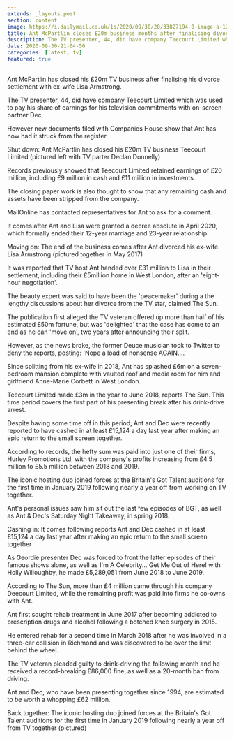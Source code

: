 ```yaml
---
extends: _layouts.post
section: content
image: https://i.dailymail.co.uk/1s/2020/09/30/20/33827194-0-image-a-120_1601494154844.jpg 
title: Ant McPartlin closes £20m business months after finalising divorce 
description: The TV presenter, 44, did have company Teecourt Limited which was used to pay his share of earnings for his television commitments with on-screen partner Dec. 
date: 2020-09-30-21-04-56 
categories: [latest, tv] 
featured: true 
--- 
```

Ant McPartlin has closed his £20m TV business after finalising his divorce settlement with ex-wife Lisa Armstrong.

The TV presenter, 44, did have company Teecourt Limited which was used to pay his share of earnings for his television commitments with on-screen partner Dec.

However new documents filed with Companies House show that Ant has now had it struck from the register.  

Shut down: Ant McPartlin has closed his £20m TV business Teecourt Limited (pictured left with TV parter Declan Donnelly)

Records previously showed that Teecourt Limited retained earnings of £20 million, including £9 million in cash and £11 million in investments.  

The closing paper work is also thought to show that any remaining cash and assets have been stripped from the company.

MailOnline has contacted representatives for Ant to ask for a comment.  

It comes after Ant and Lisa were granted a decree absolute in April 2020, which formally ended their 12-year marriage and 23-year relationship.

Moving on: The end of the business comes after Ant divorced his ex-wife Lisa Armstrong (pictured together in May 2017)

It was reported that TV host Ant handed over £31 million to Lisa in their settlement, including their £5million home in West London, after an 'eight-hour negotiation'.

The beauty expert was said to have been the 'peacemaker' during a the lengthy discussions about her divorce from the TV star, claimed The Sun. 

The publication first alleged the TV veteran offered up more than half of his estimated £50m fortune, but was 'delighted' that the case has come to an end as he can 'move on', two years after announcing their split.

However, as the news broke, the former Deuce musician took to Twitter to deny the reports, posting: 'Nope a load of nonsense AGAIN....' 

Since splitting from his ex-wife in 2018, Ant has splashed £6m on a seven-bedroom mansion complete with vaulted roof and media room for him and girlfriend Anne-Marie Corbett in West London.

Teecourt Limited made £3m in the year to June 2018, reports The Sun. This time period covers the first part of his presenting break after his drink-drive arrest. 

Despite having some time off in this period, Ant and Dec were recently reported to have cashed in at least £15,124 a day last year after making an epic return to the small screen together.

According to records, the hefty sum was paid into just one of their firms, Hurley Promotions Ltd, with the company's profits increasing from £4.5 million to £5.5 million between 2018 and 2019.  

The iconic hosting duo joined forces at the Britain's Got Talent auditions for the first time in January 2019 following nearly a year off from working on TV together. 

Ant's personal issues saw him sit out the last few episodes of BGT, as well as Ant & Dec's Saturday Night Takeaway, in spring 2018.

Cashing in: It comes following reports Ant and Dec cashed in at least £15,124 a day last year after making an epic return to the small screen together 

As Geordie presenter Dec was forced to front the latter episodes of their famous shows alone, as well as I'm A Celebrity... Get Me Out of Here! with Holly Willoughby, he made £5,289,051 from June 2018 to June 2019.

According to The Sun, more than £4 million came through his company Deecourt Limited, while the remaining profit was paid into firms he co-owns with Ant.    

Ant first sought rehab treatment in June 2017 after becoming addicted to prescription drugs and alcohol following a botched knee surgery in 2015. 

He entered rehab for a second time in March 2018 after he was involved in a three-car collision in Richmond and was discovered to be over the limit behind the wheel.

The TV veteran pleaded guilty to drink-driving the following month and he received a record-breaking £86,000 fine, as well as a 20-month ban from driving.   

Ant and Dec, who have been presenting together since 1994, are estimated to be worth a whopping £62 million. 

Back together: The iconic hosting duo joined forces at the Britain's Got Talent auditions for the first time in January 2019 following nearly a year off from TV together (pictured)


